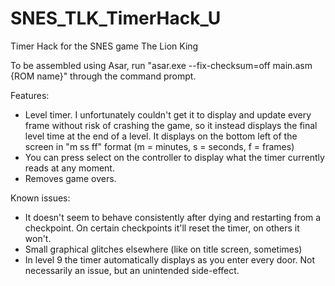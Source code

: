 # SNES_TLK_TimerHack_U
Timer Hack for the SNES game The Lion King

To be assembled using Asar, run "asar.exe --fix-checksum=off main.asm {ROM name}" through the command prompt.

Features:
- Level timer. I unfortunately couldn't get it to display and update every frame without risk of crashing the game, so it instead displays the final level time at the end of a level. It displays on the bottom left of the screen in "m ss ff" format (m = minutes, s = seconds, f = frames)
- You can press select on the controller to display what the timer currently reads at any moment.
- Removes game overs.

Known issues:
- It doesn't seem to behave consistently after dying and restarting from a checkpoint. On certain checkpoints it'll reset the timer, on others it won't.
- Small graphical glitches elsewhere (like on title screen, sometimes)
- In level 9 the timer automatically displays as you enter every door. Not necessarily an issue, but an unintended side-effect.

